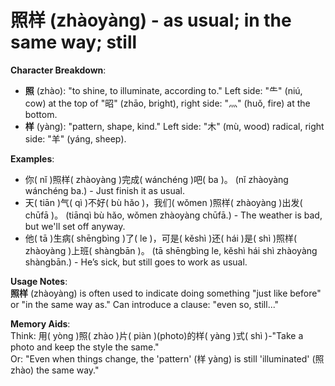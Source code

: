 # **照样 (zhàoyàng) - as usual; in the same way; still**

**Character Breakdown**:  
- **照** (zhào): "to shine, to illuminate, according to." Left side: "⺧" (niú, cow) at the top of "昭" (zhāo, bright), right side: "灬" (huǒ, fire) at the bottom.  
- **样** (yàng): "pattern, shape, kind." Left side: "木" (mù, wood) radical, right side: "羊" (yáng, sheep).

**Examples**:  
- 你( nǐ )照样( zhàoyàng )完成( wánchéng )吧( ba )。 (nǐ zhàoyàng wánchéng ba.) - Just finish it as usual.  
- 天( tiān )气( qì )不好( bù hǎo )，我们( wǒmen )照样( zhàoyàng )出发( chūfā )。 (tiānqì bù hǎo, wǒmen zhàoyàng chūfā.) - The weather is bad, but we'll set off anyway.  
- 他( tā )生病( shēngbìng )了( le )，可是( kěshì )还( hái )是( shì )照样( zhàoyàng )上班( shàngbān )。 (tā shēngbìng le, kěshì hái shì zhàoyàng shàngbān.) - He’s sick, but still goes to work as usual.

**Usage Notes**:  
**照样** (zhàoyàng) is often used to indicate doing something "just like before" or "in the same way as." Can introduce a clause: "even so, still..."

**Memory Aids**:  
Think: 用( yòng )照( zhào )片( piàn )(photo)的样( yàng )式( shì )-"Take a photo and keep the style the same."  
Or: "Even when things change, the 'pattern' (样 yàng) is still 'illuminated' (照 zhào) the same way."